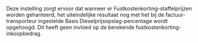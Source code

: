 Deze instelling zorgt ervoor dat wanneer er Fustkostenkorting-staffelprijzen worden gehanteerd, het uiteindelijke resultaat nog met het bij de factuur-transporteur ingestelde Basis Dieselprijsopslag-percentage wordt opgehoogd.
Dit heeft geen invloed op de berekende fustkostenkorting-inkoopbedrag.
